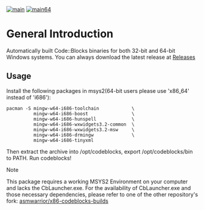 [![main](https://github.com/MichaelAgarkov/x86-codeblocks-builds/actions/workflows/main.yml/badge.svg)](https://github.com/MichaelAgarkov/x86-codeblocks-builds/actions/workflows/main.yml)
[![main64](https://github.com/MichaelAgarkov/x86-codeblocks-builds/actions/workflows/main64.yml/badge.svg)](https://github.com/MichaelAgarkov/x86-codeblocks-builds/actions/workflows/main64.yml)

# General Introduction
Automatically built Code::Blocks binaries for both 32-bit and 64-bit Windows systems. You can always download the latest release at [Releases](https://github.com/MichaelAgarkov/x86-codeblocks-builds/releases)
## Usage
Install the following packages in msys2(64-bit users please use 'x86_64' instead of 'i686'):
````
pacman -S mingw-w64-i686-toolchain            \
          mingw-w64-i686-boost                \
          mingw-w64-i686-hunspell             \
          mingw-w64-i686-wxwidgets3.2-common  \
          mingw-w64-i686-wxwidgets3.2-msw     \
          mingw-w64-i686-drmingw              \
          mingw-w64-i686-tinyxml
````

Then extract the archive into /opt/codeblocks, export /opt/codeblocks/bin to PATH.
Run codeblocks!

> [!NOTE]
> This package requires a working MSYS2 Environment on your computer and lacks the CbLauncher.exe.
> For the availability of CbLauncher.exe and those necessary dependencies, please refer to one of the other repository's fork:
> [asmwarrior/x86-codeblocks-builds](https://github.com/asmwarrior/x86-codeblocks-builds)
